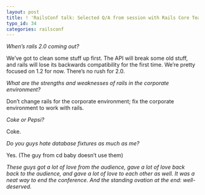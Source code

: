 ```yaml
---
layout: post
title: ! 'RailsConf talk: Selected Q/A from session with Rails Core Team'
typo_id: 34
categories: railsconf
---
```

*When’s rails 2.0 coming out?*

We’ve got to clean some stuff up first. The API will break some old stuff, and rails will lose its backwards compatibility for the first time. We’re pretty focused on 1.2 for now. There’s no rush for 2.0.

*What are the strengths and weaknesses of rails in the corporate environment?*

Don’t change rails for the corporate environment; fix the corporate environment to work with rails.

*Coke or Pepsi?*

Coke.

*Do you guys hate database fixtures as much as me?*

Yes. (The guy from cd baby doesn’t use them)

*These guys got a lot of love from the audience, gave a lot of love back back to the audience, and gave a lot of love to each other as well. It was a neat way to end the conference. And the standing ovation at the end: well-deserved.*
